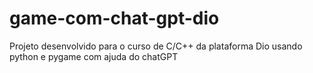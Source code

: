 # game-com-chat-gpt-dio
Projeto desenvolvido para o curso de C/C++ da plataforma Dio usando python e pygame com ajuda do chatGPT
